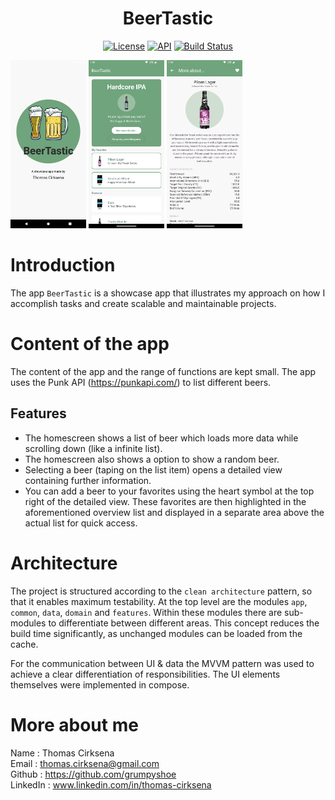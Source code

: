 <h1 align="center">BeerTastic</h1>

<p align="center">
  <a href="https://opensource.org/licenses/MIT"><img alt="License" src="https://img.shields.io/badge/License-MIT-purple.svg"/></a>
  <a href="https://android-arsenal.com/api?level=26"><img alt="API" src="https://img.shields.io/badge/API-26%2B-brightgreen.svg?style=flat"/></a>
  <a href="https://github.com/grumpyshoe/BeerTastic/actions"><img alt="Build Status" src="https://github.com/grumpyshoe/BeerTastic/workflows/Android%20CI/badge.svg"/></a> 
</p>

<div float="left">
<img src="/preview/splashscreen.png"  width="24%"/>
<img src="/preview/beerOverview2.png"  width="24%"/>
<img src="/preview/beerDetails2.png"  width="24%"/>
</div>

# Introduction

The app `BeerTastic` is a showcase app that illustrates my approach on how I accomplish tasks and create scalable and maintainable projects.

# Content of the app

The content of the app and the range of functions are kept small. The app uses the Punk API (https://punkapi.com/) to list different beers. 

## Features
* The homescreen shows a list of beer which loads more data while scrolling down (like a infinite list).
* The homescreen also shows a option to show a random beer.
* Selecting a beer (taping on the list item) opens a detailed view containing further information.
* You can add a beer to your favorites using the heart symbol at the top right of the detailed view. These favorites are then highlighted in the aforementioned overview list and displayed in a separate area above the actual list for quick access.

# Architecture

The project is structured according to the `clean architecture` pattern, so that it enables maximum testability. At the top level are the modules `app`, `common`, `data`, `domain` and `features`. Within these modules there are sub-modules to differentiate between different areas. This concept reduces the build time significantly, as unchanged modules can be loaded from the cache.

For the communication between UI & data the MVVM pattern was used to achieve a clear differentiation of responsibilities. The UI elements themselves were implemented in compose.

# More about me

Name	 : Thomas Cirksena  
Email    : thomas.cirksena@gmail.com  
Github   : https://github.com/grumpyshoe  
LinkedIn : www.linkedin.com/in/thomas-cirksena  
